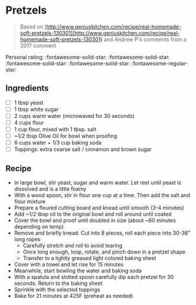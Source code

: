 # Pretzels

> Based on [http://www.geniuskitchen.com/recipe/real-homemade-soft-pretzels-130301](http://www.geniuskitchen.com/recipe/real-homemade-soft-pretzels-130301) and Andrew P's comments from a 2017 comment

<!-- {cts} rating=4; (User can specify rating on scale of 1-5) -->

Personal rating: :fontawesome-solid-star: :fontawesome-solid-star: :fontawesome-solid-star: :fontawesome-solid-star: :fontawesome-regular-star:

<!-- {cte} -->

<!-- {cts} name_image=None; (User can specify image name) -->

<!-- TODO: Capture image -->

<!-- {cte} -->

## Ingredients

- [ ] 1 tbsp yeast
- [ ] 1 tbsp white sugar
- [ ] 2 cups warm water (microwaved for 30 seconds)
- [ ] 4 cups flour
- [ ] 1 cup flour, mixed with 1 tbsp. salt
- [ ] ~1/2 tbsp Olive Oil for bowl when proofing
- [ ] 6 cups water + 1/3 cup baking soda
- [ ] Toppings: extra coarse salt / cinnamon and brown sugar

## Recipe

- In large bowl, stir yeast, sugar and warm water. Let rest until yeast is dissolved and is a little foamy
- With a wood spoon, stir in flour one cup at a time. Then add the salt and flour mixture
- Prepare a floured cutting board and knead until smooth (3-4 minutes)
- Add ~1/2 tbsp oil to the original bowl and roll around until coated
- Cover the bowl and proof until doubled in size (about ~60 minutes depending on temp)
- Remove and briefly knead. Cut into 8 pieces, roll each piece into 30-36" long ropes
    - Carefully stretch and roll to avoid tearing
    - Once long enough, loop, rotate, and pinch down in a pretzel shape
    - Transfer to a lightly greased light colored baking sheet
- Cover with a towel and let rise for 15 minutes
- Meanwhile, start bowling the water and baking soda
- With a spatula and slotted spoon carefully dip each pretzel for 30 seconds. Return to the baking sheet
- Sprinkle with the selected toppings
- Bake for 21 minutes at 425F (preheat as needed)
